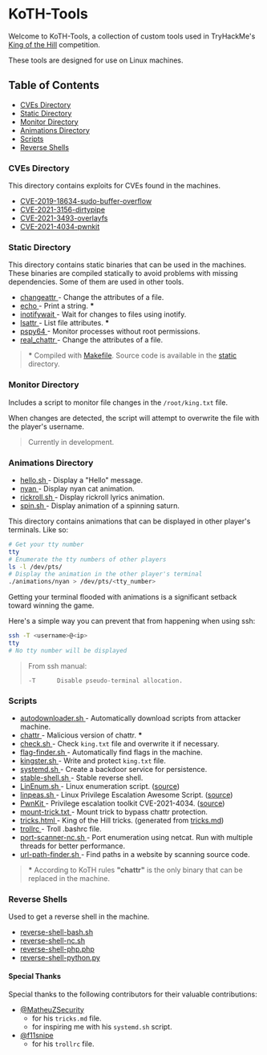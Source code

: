 # KoTH-Tools

Welcome to KoTH-Tools, a collection of custom tools used in TryHackMe's
[King of the Hill](https://tryhackme.com/games/koth) competition.

These tools are designed for use on Linux machines.

## Table of Contents

- [CVEs Directory](#cves-directory)
- [Static Directory](#static-directory)
- [Monitor Directory](#monitor-directory)
- [Animations Directory](#animations-directory)
- [Scripts](#scripts)
- [Reverse Shells](#reverse-shells)

### CVEs Directory

This directory contains exploits for CVEs found in the machines.

- [CVE-2019-18634-sudo-buffer-overflow ](CVEs/CVE-2019-18634-sudo-buffer-overflow/)
- [CVE-2021-3156-dirtypipe             ](CVEs/CVE-2021-3156-dirtypipe/)
- [CVE-2021-3493-overlayfs             ](CVEs/CVE-2021-3493-overlayfs/)
- [CVE-2021-4034-pwnkit                ](CVEs/CVE-2021-4034-pwnkit/)

### Static Directory

This directory contains static binaries that can be used in the machines.
These binaries are compiled statically to avoid problems with missing
dependencies. Some of them are used in other tools.

- [changeattr  ](static/changeattr)  - Change the attributes of a file.
- [echo        ](static/echo)        - Print a string. **\***
- [inotifywait ](static/inotifywait) - Wait for changes to files using inotify.
- [lsattr      ](static/lsattr)      - List file attributes. **\***
- [pspy64      ](static/pspy64)      - Monitor processes without root permissions.
- [real_chattr ](static/real_chattr) - Change the attributes of a file.

> **\*** Compiled with [Makefile](static/Makefile). Source code is available in the [static](static/) directory.

### Monitor Directory

Includes a script to monitor file changes in the `/root/king.txt` file.

When changes are detected, the script will attempt to overwrite the file with the player's username.

> Currently in development.

### Animations Directory

- [hello.sh    ](animations/hello.sh)    - Display a "Hello" message.
- [nyan        ](animations/nyan)        - Display nyan cat animation.
- [rickroll.sh ](animations/rickroll.sh) - Display rickroll lyrics animation.
- [spin.sh     ](animations/spin.sh)     - Display animation of a spinning saturn.

This directory contains animations that can be displayed in other player's terminals. Like so:

```bash
# Get your tty number
tty
# Enumerate the tty numbers of other players
ls -l /dev/pts/
# Display the animation in the other player's terminal
./animations/nyan > /dev/pts/<tty_number>
```

Getting your terminal flooded with animations is a significant setback toward winning the game.

Here's a simple way you can prevent that from happening when using ssh:

```bash
ssh -T <username>@<ip>
tty
# No tty number will be displayed
```

> From ssh manual:
>
> ```
> -T      Disable pseudo-terminal allocation.
> ```

<!-- TODO: Add more no tty examples -->

### Scripts

- [autodownloader.sh  ](autodownloader.sh)  - Automatically download scripts from attacker machine.
- [chattr             ](chattr)             - Malicious version of chattr. **\***
- [check.sh           ](check.sh)           - Check `king.txt` file and overwrite it if necessary.
- [flag-finder.sh     ](flag-finder.sh)     - Automatically find flags in the machine.
- [kingster.sh        ](kingster.sh)        - Write and protect `king.txt` file.
- [systemd.sh         ](systemd.sh)         - Create a backdoor service for persistence.
- [stable-shell.sh    ](stable-shell.sh)    - Stable reverse shell.
- [LinEnum.sh         ](LinEnum.sh)         - Linux enumeration script. ([source](https://github.com/rebootuser/LinEnum))
- [linpeas.sh         ](linpeas.sh)         - Linux Privilege Escalation Awesome Script. ([source](https://github.com/carlospolop/PEASS-ng/tree/master/linPEAS))
- [PwnKit             ](PwnKit)             - Privilege escalation toolkit CVE-2021-4034. ([source](https://github.com/ly4k/PwnKit))
- [mount-trick.txt    ](mount-trick.txt)    - Mount trick to bypass chattr protection.
- [tricks.html        ](tricks.html)        - King of the Hill tricks. (generated from [tricks.md](tricks.md))
- [trollrc            ](trollrc)            - Troll .bashrc file.
- [port-scanner-nc.sh ](port-scanner-nc.sh) - Port enumeration using netcat. Run with multiple threads for better performance.
- [url-path-finder.sh ](url-path-finder.sh) - Find paths in a website by scanning source code.

> **\*** According to KoTH rules **"chattr"** is the only binary that can be replaced in the machine.

### Reverse Shells

Used to get a reverse shell in the machine.

- [reverse-shell-bash.sh   ](reverse-shell-bash.sh)
- [reverse-shell-nc.sh     ](reverse-shell-nc.sh)
- [reverse-shell-php.php   ](reverse-shell-php.php)
- [reverse-shell-python.py ](reverse-shell-python.py)

#### Special Thanks

Special thanks to the following contributors for their valuable contributions:

- [@MatheuZSecurity](https://github.com/MatheuZSecurity)
  - for his `tricks.md` file.
  - for inspiring me with his `systemd.sh` script.
- [@f11snipe](https://github.com/f11snipe)
  - for his `trollrc` file.
